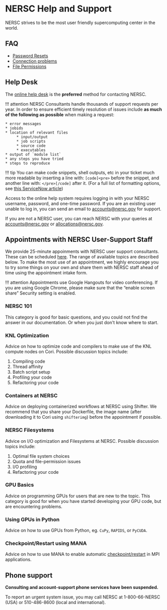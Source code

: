# NERSC Help and Support

NERSC strives to be the most user friendly supercomputing center in
the world.

## FAQ

* [Password Resets](../accounts/passwords.md#forgotten-passwords)
* [Connection problems](../connect/index.md#ssh)
* [File Permissions](../filesystems/unix-file-permissions.md)

## Help Desk

The [online help desk](https://help.nersc.gov/) is the **preferred**
method for contacting NERSC.

!!! attention
	NERSC Consultants handle thousands of support requests per
	year. In order to ensure efficient timely resolution of issues
	include **as much of the following as possible** when making a
	request:

	* error messages
	* jobids
	* location of relevant files
	     * input/output
	     * job scripts
	     * source code
	     * executables
	* output of `module list`
	* any steps you have tried
	* steps to reproduce

!!! tip
    You can make code snippets, shell outputs, etc in your ticket much more 
    readable by inserting a line with:
    ```
    [code]<pre>
    ```
    before the snippet, and another line with:
    ```
    </pre>[/code]
    ```
    after it. (For a full list of formatting options, see 
    [this ServiceNow article](https://community.servicenow.com/community?id=community_blog&sys_id=4d9ceae1dbd0dbc01dcaf3231f9619e1))

Access to the online help system requires logging in with your NERSC username,
password, and one-time password. If you are an existing user unable to log in,
you can send an email to <accounts@nersc.gov> for support.

If you are not a NERSC user, you can reach NERSC with your queries at
<accounts@nersc.gov> or <allocations@nersc.gov>.

## Appointments with NERSC User-Support Staff

We provide 25-minute appoinments with NERSC user support consultants. These can
be scheduled [here](https://nersc.as.me). The range of available topics are
described below. To make the most use of an appointment, we highly encourage
you to try some things on your own and share them with NERSC staff ahead of
time using the appointment intake form.

!!! attention
    Appointments use Google Hangouts for video conferencing. If you are using
    Google Chrome, please make sure that the “enable screen share” Security
    setting is enabled.

### NERSC 101

This category is good for basic questions, and you could not find the answer in
our documentation. Or when you just don't know where to start.

### KNL Optimization

Advice on how to optimize code and compilers to make use of the KNL compute
nodes on Cori. Possible discussion topics include:

1. Compiling code
2. Thread affinity
3. Batch script setup
4. Profiling your code
5. Refactoring your code

### Containers at NERSC

Advice on deploying containerized workflows at NERSC using Shifter. We
recommend that you share your Dockerfile, the image name (after downloading it
to Cori using `shifterimg`) before the appointment if possible.

### NERSC Filesystems

Advice on I/O optimization and Filesystems at NERSC. Possible discussion topics
include:

1. Optimal file system choices
2. Quota and file-permission issues
3. I/O profiling
4. Refactoring your code

### GPU Basics

Advice on programming GPUs for users that are new to the topic. This category
is good for when you have started developing your GPU code, but are
encountering problems.

### Using GPUs in Python

Advice on how to use GPUs from Python, eg. `CuPy`, `RAPIDS`, or `PyCUDA`.

### Checkpoint/Restart using MANA

Advice on how to use MANA to enable automatic
[checkpoint/restart](../development/checkpoint-restart) in MPI applications.

## Phone support

**Consulting and account-support phone services have been suspended.**

To report an urgent system issue, you may call NERSC at 1-800-66-NERSC
(USA) or 510-486-8600 (local and international).
